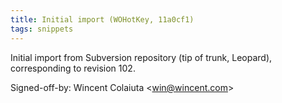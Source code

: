 ```yaml
---
title: Initial import (WOHotKey, 11a0cf1)
tags: snippets
---
```


Initial import from Subversion repository (tip of trunk, Leopard), corresponding to revision 102.

Signed-off-by: Wincent Colaiuta &lt;win@wincent.com&gt;
